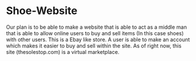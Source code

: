 # Shoe-Website
Our plan is to be able to make a website that is able to act as a middle man that is able to allow online users to buy and sell items (In this case shoes) with other users. This is a Ebay like store. A user is able to make an account which makes it easier to buy and sell within the site. As of right now, this site (thesolestop.com) is a virtual marketplace. 
